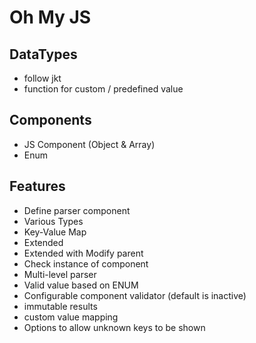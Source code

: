 # Oh My JS

## DataTypes

* follow jkt
* function for custom / predefined value

## Components

* JS Component (Object & Array)
* Enum

## Features

* Define parser component
* Various Types
* Key-Value Map
* Extended
* Extended with Modify parent
* Check instance of component
* Multi-level parser
* Valid value based on ENUM
* Configurable component validator (default is inactive)
* immutable results
* custom value mapping
* Options to allow unknown keys to be shown